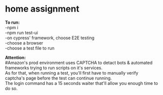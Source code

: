 # home assignment
**To run:**  
-npm i  
-npm run test-ui   
-on cypress' framework, choose E2E testing  
-choose a browser  
-choose a test file to run  

**Attention:**   
#Amazon's prod environment uses CAPTCHA to detact bots & automated frameworks trying to run scripts on it's services.   
As for that, when running a test, you'll first have to manually verify captcha's page before the test can continue running.   
The login command has a 15 seconds waiter that'll allow you enough time to do so.  
